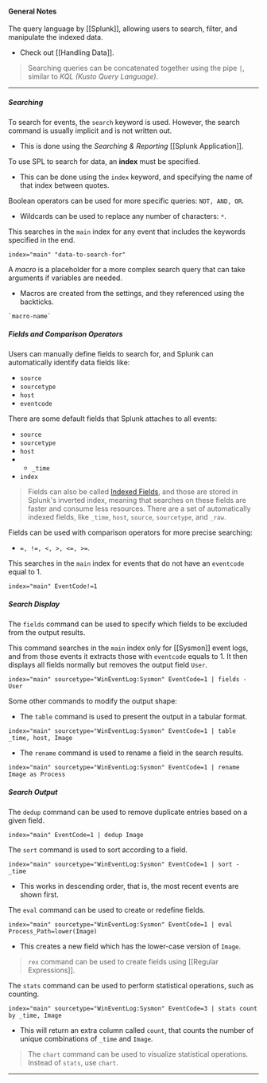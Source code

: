 #### General Notes

The query language by [[Splunk]], allowing users to search, filter, and manipulate the indexed data.
- Check out [[Handling Data]].

> Searching queries can be concatenated together using the pipe `|`, similar to *KQL (Kusto Query Language)*.

---
##### Searching

To search for events, the `search` keyword is used. However, the search command is usually implicit and is not written out.
- This is done using the *Searching & Reporting* [[Splunk Application]].

To use SPL to search for data, an **index** must be specified. 
- This can be done using the `index` keyword, and specifying the name of that index between quotes.

Boolean operators can be used for more specific queries: `NOT, AND, OR`.
- Wildcards can be used to replace any number of characters: `*`.

This searches in the `main` index for any event that includes the keywords specified in the end.
```SPL
index="main" "data-to-search-for"
```

A *macro* is a placeholder for a more complex search query that can take arguments if variables are needed.
- Macros are created from the settings, and they referenced using the backticks.
```SPL
`macro-name`
```

##### Fields and Comparison Operators

Users can manually define fields to search for, and Splunk can automatically identify data fields like:
- `source`
- `sourcetype`
- `host`
- `eventcode`

There are some default fields that Splunk attaches to all events:
- `source`
- `sourcetype`
- `host`
- - `_time`
- `index`

> Fields can also be called [Indexed Fields](https://docs.splunk.com/Splexicon:Indexedfield), and those are stored in Splunk's inverted index, meaning that searches on these fields are faster and consume less resources. There are a set of automatically indexed fields, like `_time`, `host`, `source`, `sourcetype`, and `_raw`.

Fields can be used with comparison operators for more precise searching:
- `=, !=, <, >, <=, >=`.

This searches in the `main` index for events that do not have an `eventcode` equal to 1.
```SPL
index="main" EventCode!=1
```

##### Search Display

The `fields` command can be used to specify which fields to be excluded from the output results.

This command searches in the `main` index only for [[Sysmon]] event logs, and from those events it extracts those with `eventcode` equals to 1. It then displays all fields normally but removes the output field `User`.
```SPL
index="main" sourcetype="WinEventLog:Sysmon" EventCode=1 | fields - User
```

Some other commands to modify the output shape:
- The `table` command is used to present the output in a tabular format.
```SPL
index="main" sourcetype="WinEventLog:Sysmon" EventCode=1 | table _time, host, Image
```
- The `rename` command is used to rename a field in the search results.
```SPL
index="main" sourcetype="WinEventLog:Sysmon" EventCode=1 | rename Image as Process
```

##### Search Output

The `dedup` command can be used to remove duplicate entries based on a given field.
```SPL
index="main" EventCode=1 | dedup Image
```

The `sort` command is used to sort according to a field.
```SPL
index="main" sourcetype="WinEventLog:Sysmon" EventCode=1 | sort - _time
```
- This works in descending order, that is, the most recent events are shown first.

The `eval` command can be used to create or redefine fields.
```SPL
index="main" sourcetype="WinEventLog:Sysmon" EventCode=1 | eval Process_Path=lower(Image)
```
- This creates a new field which has the lower-case version of `Image`.

> `rex` command can be used to create fields using [[Regular Expressions]].

The `stats` command can be used to perform statistical operations, such as counting.
```SPL
index="main" sourcetype="WinEventLog:Sysmon" EventCode=3 | stats count by _time, Image
```
- This will return an extra column called `count`, that counts the number of unique combinations of `_time` and `Image`.

> The `chart` command can be used to visualize statistical operations. Instead of `stats`, use `chart`.

---

